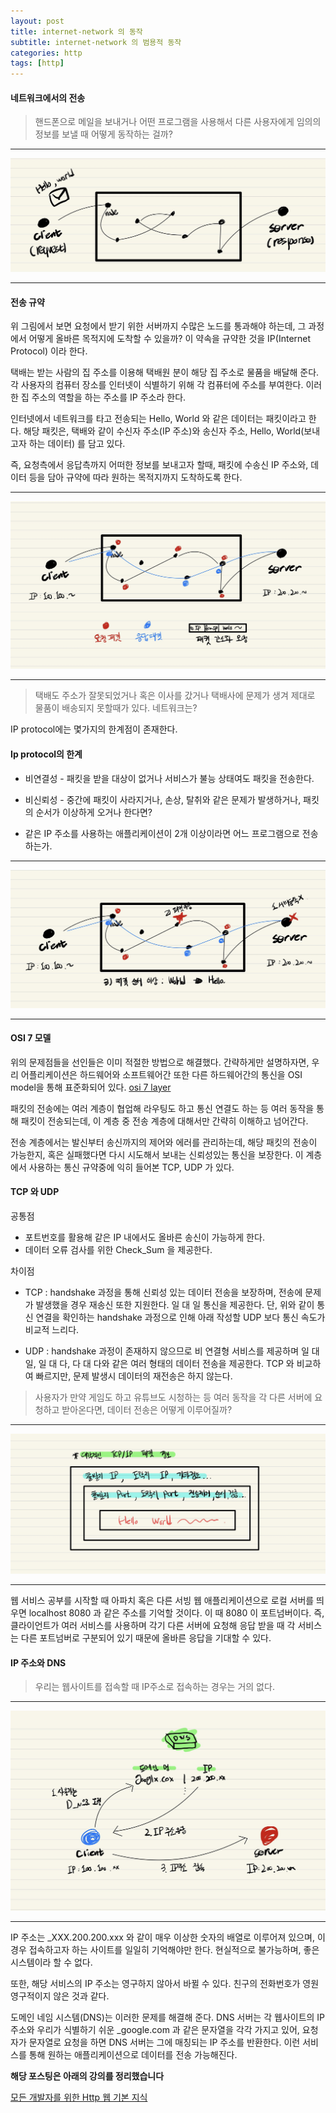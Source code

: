 ```yaml
---
layout: post
title: internet-network 의 동작
subtitle: internet-network 의 범용적 동작
categories: http
tags: [http]
---
```

#### 네트워크에서의 전송

> 핸드폰으로 메일을 보내거나 어떤 프로그램을 사용해서 다른 사용자에게 임의의 정보를 보낼 때 어떻게 동작하는 걸까? 

---

![img01](https://github.com/pcounter20/naEsa.github.io/blob/main/_posts/image/http_organize/img_01.png?raw=true)

---

#### 전송 규약

위 그림에서 보면 요청에서 받기 위한 서버까지 수많은 노드를 통과해야 하는데, 그 과정에서 어떻게 올바른 목적지에 도착할 수 있을까?  이 약속을 규약한 것을 IP(Internet Protocol) 이라 한다. 

택배는 받는 사람의 집 주소를 이용해 택배원 분이 해당 집 주소로 물품을 배달해 준다. 각 사용자의 컴퓨터 장소를 인터넷이 식별하기 위해 각 컴퓨터에 주소를 부여한다. 이러한 집 주소의 역할을 하는 주소를 IP 주소라 한다.

 인터넷에서 네트워크를 타고 전송되는 Hello, World 와 같은 데이터는 패킷이라고 한다.  해당 패킷은, 택배와 같이 수신자 주소(IP 주소)와 송신자 주소, Hello, World(보내고자 하는 데이터) 를 담고 있다.

즉, 요청측에서 응답측까지 어떠한 정보를 보내고자 할때, 패킷에 수송신 IP 주소와, 데이터 등을 담아 규약에 따라 원하는 목적지까지 도착하도록 한다.

---

![img02](https://github.com/pcounter20/naEsa.github.io/blob/main/_posts/image/http_organize/img_02.png?raw=true)

---

> 택배도 주소가 잘못되었거나 혹은 이사를 갔거나 택배사에 문제가 생겨 제대로 물품이 배송되지 못할때가 있다. 네트워크는?

IP protocol에는 몇가지의 한계점이 존재한다.

#### Ip protocol의 한계

* 비연결성  - 패킷을 받을 대상이 없거나 서비스가 불능 상태여도 패킷을 전송한다.

* 비신뢰성 - 중간에 패킷이 사라지거나, 손상, 탈취와 같은 문제가 발생하거나, 패킷의 순서가 이상하게 오거나 한다면?

* 같은 IP 주소를 사용하는 애플리케이션이 2개 이상이라면 어느 프로그램으로 전송하는가.

---

![img03](https://github.com/pcounter20/naEsa.github.io/blob/main/_posts/image/http_organize/img_03.png?raw=true)

---

#### OSI 7 모델

위의 문제점들을 선인들은 이미 적절한 방법으로 해결했다.  간략하게만 설명하자면, 우리 어플리케이션은 하드웨어와 소프트웨어간 또한 다른 하드웨어간의 통신을 OSI model을 통해 표준화되어 있다.
[osi 7 layer](https://ko.wikipedia.org/wiki/OSI_모형) 

패킷의 전송에는 여러 계층이 협업해 라우팅도 하고 통신 연결도 하는 등 여러 동작을 통해 패킷이 전송되는데, 이 계층 중 전송 계층에 대해서만 간략히 이해하고 넘어간다.

전송 계층에서는 발신부터 송신까지의 제어와 에러를 관리하는데, 해당 패킷의 전송이 가능한지, 혹은 실패했다면 다시 시도해서 보내는 신뢰성있는 통신을 보장한다. 이 계층에서 사용하는 통신 규약중에 익히 들어본 TCP, UDP 가 있다.

#### TCP 와 UDP

공통점 
* 포트번호를 활용해 같은 IP 내에서도 올바른 송신이 가능하게 한다. 
* 데이터 오류 검사를 위한 Check_Sum 을 제공한다.

차이점

* TCP : handshake 과정을 통해 신뢰성 있는 데이터 전송을 보장하며, 전송에 문제가 발생했을 경우 재송신 또한 지원한다. 일 대 일 통신을 제공한다. 단, 위와 같이 통신 연결을 확인하는 handshake 과정으로 인해 아래 작성할 UDP 보다 통신 속도가 비교적 느리다.

* UDP : handshake 과정이 존재하지 않으므로 비 연결형 서비스를 제공하며 일 대 일, 일 대 다, 다 대 다와 같은 여러 형태의 데이터 전송을 제공한다. TCP 와 비교하여 빠르지만, 문제 발생시 데이터의 재전송은 하지 않는다.

> 사용자가 만약 게임도 하고 유튜브도 시청하는 등 여러 동작을 각 다른 서버에 요청하고 받아온다면, 데이터 전송은 어떻게 이루어질까?

---

![img04](https://github.com/pcounter20/naEsa.github.io/blob/main/_posts/image/http_organize/img_04.png?raw=true)

---

웹 서비스 공부를 시작할 때 아파치 혹은 다른 서빙 웹 애플리케이션으로 로컬 서버를 띄우면 localhost 8080 과 같은 주소를 기억할 것이다. 이 때 8080 이 포트넘버이다. 즉, 클라이언트가 여러 서비스를 사용하며 각기 다른 서버에 요청해 응답 받을 때 각 서비스는 다른 포트넘버로 구분되어 있기 때문에 올바른 응답을 기대할 수 있다.

#### IP 주소와 DNS

> 우리는 웹사이트를 접속할 때 IP주소로 접속하는 경우는 거의 없다.

---
![img05](https://github.com/pcounter20/naEsa.github.io/blob/main/_posts/image/http_organize/img_05.png?raw=true)

---

IP 주소는 _XXX.200.200.xxx 와 같이 매우 이상한 숫자의 배열로 이루어져 있으며, 이 경우 접속하고자 하는 사이트를 일일히 기억해야만 한다. 현실적으로 불가능하며, 좋은 시스템이라 할 수 없다.

또한, 해당 서비스의 IP 주소는 영구하지 않아서 바뀔 수 있다. 친구의 전화번호가 영원 영구적이지 않은 것과 같다. 

도메인 네임 시스템(DNS)는 이러한 문제를 해결해 준다. DNS 서버는 각 웹사이트의 IP 주소와 우리가 식별하기 쉬운 _google.com 과 같은 문자열을 각각 가지고 있어, 요청자가 문자열로 요청을 하면 DNS 서버는 그에 매칭되는 IP 주소를 반환한다. 이런 서비스를 통해 원하는 애플리케이션으로 데이터를 전송 가능해진다.

**해당 포스팅은 아래의 강의를 정리했습니다**

[모든 개발자를 위한 Http 웹 기본 지식](https://www.inflearn.com/course/http-웹-네트워크)